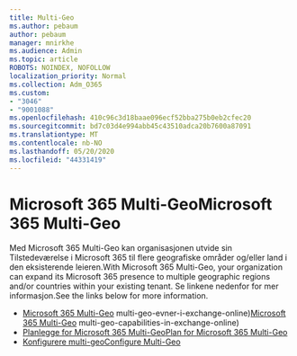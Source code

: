 ```yaml
---
title: Multi-Geo
ms.author: pebaum
author: pebaum
manager: mnirkhe
ms.audience: Admin
ms.topic: article
ROBOTS: NOINDEX, NOFOLLOW
localization_priority: Normal
ms.collection: Adm_O365
ms.custom:
- "3046"
- "9001088"
ms.openlocfilehash: 410c96c3d18baae096ecf52bba275b0eb2cfec20
ms.sourcegitcommit: bd7c03d4e994abb45c43510adca20b7600a87091
ms.translationtype: MT
ms.contentlocale: nb-NO
ms.lasthandoff: 05/20/2020
ms.locfileid: "44331419"
---
```

# <a name="microsoft-365-multi-geo"></a><span data-ttu-id="833a5-102">Microsoft 365 Multi-Geo</span><span class="sxs-lookup"><span data-stu-id="833a5-102">Microsoft 365 Multi-Geo</span></span>

<span data-ttu-id="833a5-103">Med Microsoft 365 Multi-Geo kan organisasjonen utvide sin Tilstedeværelse i Microsoft 365 til flere geografiske områder og/eller land i den eksisterende leieren.</span><span class="sxs-lookup"><span data-stu-id="833a5-103">With Microsoft 365 Multi-Geo, your organization can expand its Microsoft 365 presence to multiple geographic regions and/or countries within your existing tenant.</span></span> <span data-ttu-id="833a5-104">Se linkene nedenfor for mer informasjon.</span><span class="sxs-lookup"><span data-stu-id="833a5-104">See the links below for more information.</span></span>

- <span data-ttu-id="833a5-105">[Microsoft 365 Multi-Geo](https://docs.microsoft.com/office365/enterprise/office-365-multi-geo) multi-geo-evner-i-exchange-online)</span><span class="sxs-lookup"><span data-stu-id="833a5-105">[Microsoft 365 Multi-Geo](https://docs.microsoft.com/office365/enterprise/office-365-multi-geo) multi-geo-capabilities-in-exchange-online)</span></span>
- [<span data-ttu-id="833a5-106">Planlegge for Microsoft 365 Multi-Geo</span><span class="sxs-lookup"><span data-stu-id="833a5-106">Plan for Microsoft 365 Multi-Geo</span></span>](https://docs.microsoft.com/office365/enterprise/plan-for-multi-geo)
- [<span data-ttu-id="833a5-107">Konfigurere multi-geo</span><span class="sxs-lookup"><span data-stu-id="833a5-107">Configure Multi-Geo</span></span>](https://docs.microsoft.com/office365/enterprise/multi-geo-tenant-configuration)
